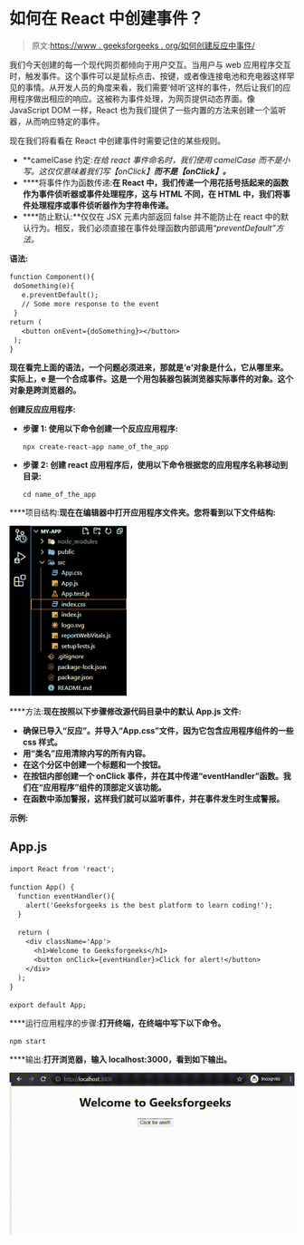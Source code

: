 # 如何在 React 中创建事件？

> 原文:[https://www . geeksforgeeks . org/如何创建反应中事件/](https://www.geeksforgeeks.org/how-to-create-an-event-in-react/)

我们今天创建的每一个现代网页都倾向于用户交互。当用户与 web 应用程序交互时，触发事件。这个事件可以是鼠标点击、按键，或者像连接电池和充电器这样罕见的事情。从开发人员的角度来看，我们需要‘倾听’这样的事件，然后让我们的应用程序做出相应的响应。这被称为事件处理，为网页提供动态界面。像 JavaScript DOM 一样，React 也为我们提供了一些内置的方法来创建一个监听器，从而响应特定的事件。

现在我们将看看在 React 中创建事件时需要记住的某些规则。

*   **camelCase 约定:**在给 react 事件命名时，我们使用 camelCase 而不是小写。这仅仅意味着我们写*【onClick】***而不是*【onClick】。***
*   ****将事件作为函数传递:**在 React 中，我们传递一个用花括号括起来的函数作为事件侦听器或事件处理程序，这与 HTML 不同，在 HTML 中，我们将事件处理程序或事件侦听器作为字符串传递。**
*   ****防止默认:**仅仅在 JSX 元素内部返回 false 并不能防止在 react 中的默认行为。相反，我们必须直接在事件处理函数内部调用“*preventDefault”*方法。**

****语法:****

```
function Component(){
 doSomething(e){
   e.preventDefault();
   // Some more response to the event
 }
return (
   <button onEvent={doSomething}></button>
 );
}
```

**现在看完上面的语法，一个问题必须进来，那就是‘e’对象是什么，它从哪里来。实际上，e 是一个合成事件。这是一个用包装器包装浏览器实际事件的对象。这个对象是跨浏览器的。**

****创建反应应用程序:****

*   ****步骤 1:** 使用以下命令创建一个反应应用程序:**

    ```
    npx create-react-app name_of_the_app
    ```

*   ****步骤 2:** 创建 react 应用程序后，使用以下命令根据您的应用程序名称移动到目录:**

    ```
    cd name_of_the_app
    ```

****项目结构:**现在在编辑器中打开应用程序文件夹。您将看到以下文件结构:**

**![](img/6c03dbdf4592d040cc8a02acfdf49463.png)**

****方法:**现在按照以下步骤修改源代码目录中的默认 App.js 文件:**

*   **确保已导入“反应”。并导入“App.css”文件，因为它包含应用程序组件的一些 css 样式。**
*   **用“类名”应用清除内写的所有内容。**
*   **在这个分区中创建一个标题和一个按钮。**
*   **在按钮内部创建一个 onClick 事件，并在其中传递“eventHandler”函数。我们在“应用程序”组件的顶部定义该功能。**
*   **在函数中添加警报，这样我们就可以监听事件，并在事件发生时生成警报。**

****示例:****

## **App.js**

```
import React from 'react';

function App() {
  function eventHandler(){
    alert('Geeksforgeeks is the best platform to learn coding!');
  }

  return (
    <div className='App'>
      <h1>Welcome to Geeksforgeeks</h1>
      <button onClick={eventHandler}>Click for alert!</button>
    </div>
  );
}

export default App;
```

****运行应用程序的步骤:**打开终端，在终端中写下以下命令。**

```
npm start
```

****输出:**打开浏览器，输入 localhost:3000，看到如下输出。**

**![](img/9f265ae10952d57b835fbb71533161ee.png)**